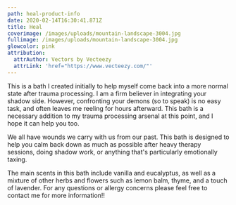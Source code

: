 ```yaml
---
path: heal-product-info
date: 2020-02-14T16:30:41.871Z
title: Heal
coverimage: /images/uploads/mountain-landscape-3004.jpg
fullimage: /images/uploads/mountain-landscape-3004.jpg
glowcolor: pink
attribution:
  attrAuthor: Vectors by Vecteezy
  attrLink: 'href="https://www.vecteezy.com/"'
---
```

<!--StartFragment-->

This is a bath I created initially to help myself come back into a more normal state after trauma processing. I am a firm believer in integrating your shadow side. However, confronting your demons (so to speak) is no easy task, and often leaves me reeling for hours afterward. This bath is a necessary addition to my trauma processing arsenal at this point, and I hope it can help you too.



We all have wounds we carry with us from our past. This bath is designed to help you calm back down as much as possible after heavy therapy sessions, doing shadow work, or anything that's particularly emotionally taxing.



The main scents in this bath include vanilla and eucalyptus, as well as a mixture of other herbs and flowers such as lemon balm, thyme, and a touch of lavender. For any questions or allergy concerns please feel free to contact me for more information!!



<!--EndFragment-->
